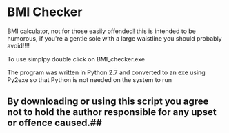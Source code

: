 # BMI Checker 
BMI calculator, not for those easily offended! this is intended to be humorous, if you're a gentle sole with a large waistline you should probably avoid!!!!

To use simplpy double click on BMI_checker.exe


The program was written in Python 2.7 and converted to an exe using Py2exe so that Python is not needed on the system to run

## By downloading or using this script you agree not to hold the author responsible for any upset or offence caused.##

